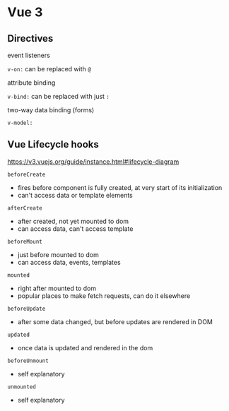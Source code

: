 # Vue 3

## Directives

event listeners

`v-on:` can be replaced with `@`

attribute binding

`v-bind:` can be replaced with just `:`

two-way data binding (forms)

`v-model:`

## Vue Lifecycle hooks

https://v3.vuejs.org/guide/instance.html#lifecycle-diagram

`beforeCreate`

-   fires before component is fully created, at very start of its initialization
-   can't access data or template elements

`afterCreate`

-   after created, not yet mounted to dom
-   can access data, can't access template

`beforeMount`

-   just before mounted to dom
-   can access data, events, templates

`mounted`

-   right after mounted to dom
-   popular places to make fetch requests, can do it elsewhere

`beforeUpdate`

-   after some data changed, but before updates are rendered in DOM

`updated`

-   once data is updated and rendered in the dom

`beforeUnmount`

-   self explanatory

`unmounted`

-   self explanatory

